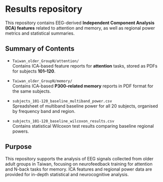 # Results repository

This repository contains EEG-derived **Independent Component Analysis (ICA) features** related to attention and memory, as well as regional power metrics and statistical summaries.


## Summary of Contents

- `Taiwan_older_GroupN/attention/`  
  Contains ICA-based feature reports for **attention** tasks, stored as PDFs for subjects **101–120**.

- `Taiwan_older_GroupN/memory/`  
  Contains ICA-based **P300-related memory** reports in PDF format for the same subjects.

- `subjects_101-120_baseline_multiband_power.csv`  
  Spreadsheet of multiband baseline power for all 20 subjects, organised by frequency band and region.

- `subjects_101-120_baseline_wilcoxon_results.csv`  
  Contains statistical Wilcoxon test results comparing baseline regional powers.

## Purpose

This repository supports the analysis of EEG signals collected from older adult groups in Taiwan, focusing on neurofeedback training for attention and N-back tasks for memory. ICA features and regional power data are provided for in-depth statistical and neurocognitive analysis.


